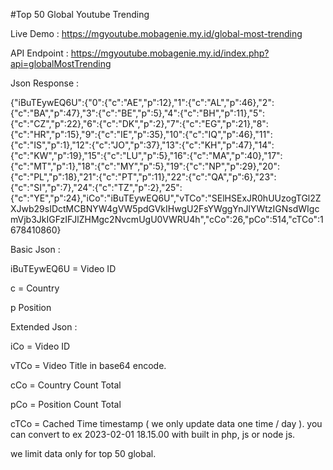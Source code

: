 
#Top 50 Global Youtube Trending 

Live Demo : https://mgyoutube.mobagenie.my.id/global-most-trending

API Endpoint : https://mgyoutube.mobagenie.my.id/index.php?api=globalMostTrending

Json Response : 

{"iBuTEywEQ6U":{"0":{"c":"AE","p":12},"1":{"c":"AL","p":46},"2":{"c":"BA","p":47},"3":{"c":"BE","p":5},"4":{"c":"BH","p":11},"5":{"c":"CZ","p":22},"6":{"c":"DK","p":2},"7":{"c":"EG","p":21},"8":{"c":"HR","p":15},"9":{"c":"IE","p":35},"10":{"c":"IQ","p":46},"11":{"c":"IS","p":1},"12":{"c":"JO","p":37},"13":{"c":"KH","p":47},"14":{"c":"KW","p":19},"15":{"c":"LU","p":5},"16":{"c":"MA","p":40},"17":{"c":"MT","p":1},"18":{"c":"MY","p":5},"19":{"c":"NP","p":29},"20":{"c":"PL","p":18},"21":{"c":"PT","p":11},"22":{"c":"QA","p":6},"23":{"c":"SI","p":7},"24":{"c":"TZ","p":2},"25":{"c":"YE","p":24},"iCo":"iBuTEywEQ6U","vTCo":"SElHSExJR0hUUzogTGl2ZXJwb29sIDctMCBNYW4gVW5pdGVkIHwgU2FsYWggYnJlYWtzIGNsdWIgcmVjb3JkIGFzIFJlZHMgc2NvcmUgU0VWRU4h","cCo":26,"pCo":514,"cTCo":1678410860}

Basic Json :

iBuTEywEQ6U = Video ID

c = Country

p  Position

Extended Json :

iCo = Video ID

vTCo = Video Title in base64 encode. 

cCo = Country Count Total

pCo = Position Count Total

cTCo = Cached Time timestamp ( we only update data one time / day ). you can convert to ex 2023-02-01 18.15.00 with built in php, js or node js.

we limit data only for top 50 global.